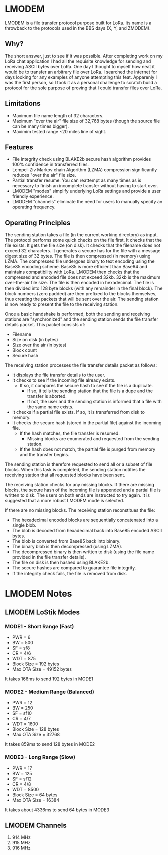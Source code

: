 # LMODEM

LMODEM is a file transfer protocol purpose built for LoRa.  Its name is a throwback to the protocols used in the BBS days (X, Y, and ZMODEM).

## Why?

The short answer, just to see if it was possible.  After completing work on my LoRa chat application I had all the requisite knowledge for sending and receiving ASCII bytes over LoRa.  One day I thought to myself how neat it would be to transfer an arbitrary file over LoRa.  I searched the internet for days looking for any examples of anyone attempting this feat.  Apparenly I was the first person, so I took it as a personal challenge to scratch build a protocol for the sole purpose of proving that I could transfer files over LoRa.

## Limitations

* Maximum file name length of 32 characters.
* Maximum "over the air" file size of 32,768 bytes (though the source file can be many times bigger).
* Maximim tested range ~20 miles line of sight.

## Features

* File integrity check using BLAKE2b secure hash algorithm provides 100% confidence in transferred files.
* Lempel-Ziv Markov chain Algorithm (LZMA) compression significantly reduces "over the air" file size.
* Partial transfer resume.  You can reattempt as many times as is necessary to finish an incomplete transfer without having to start over.
* LMODEM "modes" simplify underlying LoRa settings and provide a user friendly experience.
* LMODEM "channels" eliminate the need for users to manually specify an operating frequency.

## Operating Principles

The sending station takes a file (in the current working directory) as input.  The protocol performs some quick checks on the file first.  It checks that the file exists.  It gets the file size (on disk).  It checks that the filename does not exceed 32 characters.  It generates a secure has for the file with a message digest size of 32 bytes.  The file is then compressed (in memory) using LZMA.  The compressed file undergoes binary to text encoding using the Base85 encoding scheme.  Base85 is more efficient than Base64 and maintains compatibility with LoRa.  LMODEM then checks that the compressed and encoded file does not exceed 32kb.  32kb is the maximum over-the-air file size.  The file is then encoded in hexadecimal.  The file is then divided into 128 byte blocks (with any remainder in the final block).  The block numbers (zero padded) are then prefixed to the blocks themselves, thus creating the packets that will be sent over the air.  The sending station is now ready to present the file to the receiving station.

Once a basic handshake is performed, both the sending and receiving stations are "synchronized" and the sending station sends the file transfer details packet.  This packet consists of:

* Filename
* Size on disk (in bytes)
* Size over the air (in bytes)
* Block count
* Secure hash

The receiving station processes the file transfer details packet as follows:

* It displays the file transfer details to the user.
* It checks to see if the incoming file already exists.
    - If so, it compares the secure hash to see if the file is a duplicate.
        + If so, it tells the sending station that the file is a dupe and the transfer is aborted.
        + If not, the user and the sending station is informed that a file with the same name exists.
* It checks if a partial file exists.  If so, it is transferred from disk to memory.
* It checks the secure hash (stored in the partial file) against the incoming file.
    - If the hash matches, the file transfer is resumed.
        + Missing blocks are enumerated and requested from the sending station.
    - If the hash does not match, the partial file is purged from memory and the transfer begins.

The sending station is therefore requested to send all or a subset of file blocks.  When this task is completed, the sending station notifies the receiving station that all requested blocks have been sent.

The receiving station checks for any missing blocks.  If there are missing blocks, the secure hash of the incoming file is appended and a partial file is written to disk.  The users on both ends are instructed to try again.  It is suggested that a more robust LMODEM mode is selected.

If there are no missing blocks.  The receiving station reconstitues the file:

* The hexadecimal encoded blocks are sequentially concatenated into a single blob.
* The blob is decoded from hexadecimal back into Base85 encoded ASCII bytes.
* The blob is converted from Base85 back into binary.
* The binary blob is then decompressed (using LZMA).
* The decompressed binary is then written to disk (using the file name provided in the file transfer details).
* The file on disk is then hashed using BLAKE2b.
* The secure hashes are compared to guarantee file integrity.
* If the integrity check fails, the file is removed from disk.



# LMODEM Notes

## LMODEM LoStik Modes

### MODE1 - Short Range (Fast)
* PWR = 6
* BW = 500
* SF = sf8
* CR = 4/6
* WDT = 875
* Block Size = 192 bytes
* Max OTA Size = 49152 bytes

It takes 166ms to send 192 bytes in MODE1

### MODE2 - Medium Range (Balanced)
* PWR = 12
* BW = 250
* SF = sf10
* CR = 4/7
* WDT = 1600
* Block Size = 128 bytes
* Max OTA Size = 32768

It takes 859ms to send 128 bytes in MODE2

### MODE3 - Long Range (Slow)
* PWR = 17
* BW = 125
* SF = sf12
* CR = 4/8
* WDT = 8500
* Block Size = 64 bytes
* Max OTA Size = 16384

It takes about 4336ms to send 64 bytes in MODE3

## LMODEM Channels
1. 914 MHz
2. 915 MHz
3. 916 MHz
